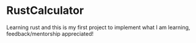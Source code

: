 # RustCalculator
Learning rust and this is my first project to implement what I am learning, feedback/mentorship appreciated! 
